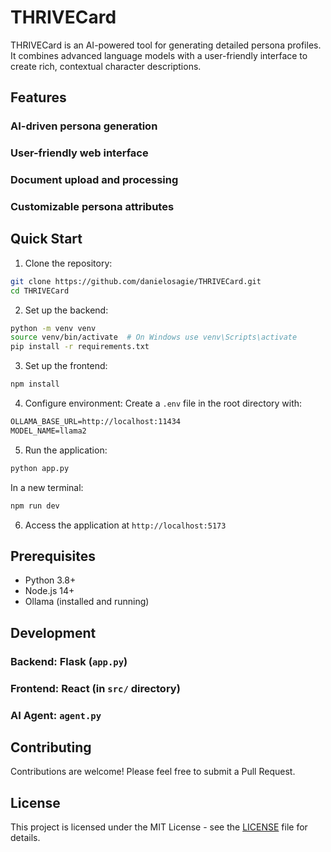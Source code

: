 # THRIVECard
THRIVECard is an AI-powered tool for generating detailed persona profiles. It combines advanced language
models with a user-friendly interface to create rich, contextual character descriptions.

## Features
### AI-driven persona generation
### User-friendly web interface
### Document upload and processing
### Customizable persona attributes

## Quick Start
1. Clone the repository:
```bash
git clone https://github.com/danielosagie/THRIVECard.git
cd THRIVECard
```
2. Set up the backend:
```bash
python -m venv venv
source venv/bin/activate  # On Windows use venv\Scripts\activate
pip install -r requirements.txt
```

3. Set up the frontend:
```bash
npm install
```

4. Configure environment:
Create a `.env` file in the root directory with:
```markdown
OLLAMA_BASE_URL=http://localhost:11434
MODEL_NAME=llama2
```

5. Run the application:
```bash
python app.py
```
In a new terminal:
```bash
npm run dev
```
6. Access the application at `http://localhost:5173`

## Prerequisites
* Python 3.8+
* Node.js 14+
* Ollama (installed and running)

## Development
### Backend: Flask (`app.py`)
### Frontend: React (in `src/` directory)
### AI Agent: `agent.py`

## Contributing
Contributions are welcome! Please feel free to submit a Pull Request.

## License
This project is licensed under the MIT License - see the [LICENSE](LICENSE) file for details.